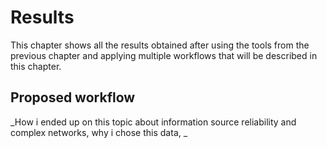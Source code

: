 # Results

This chapter shows all the results obtained after using the tools from the previous chapter and applying multiple workflows that will be described in this chapter.

## Proposed workflow

_How i ended up on this topic about information source reliability and complex networks, why i chose this data, _
